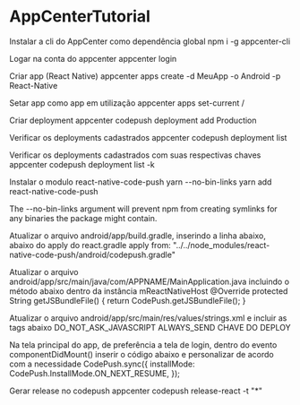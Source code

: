 # AppCenterTutorial

Instalar a cli do AppCenter como dependência global
npm i -g appcenter-cli

Logar na conta do appcenter
appcenter login

Criar app (React Native)
appcenter apps create -d MeuApp -o Android -p React-Native

Setar app como app em utilização
appcenter apps set-current <ownerName>/<appName>

Criar deployment
appcenter codepush deployment add Production

Verificar os deployments cadastrados
appcenter codepush deployment list

Verificar os deployments cadastrados com suas respectivas chaves
appcenter codepush deployment list -k

Instalar o modulo react-native-code-push
yarn --no-bin-links
yarn add react-native-code-push

The --no-bin-links argument will prevent npm from creating symlinks for any binaries the package might contain.

Atualizar o arquivo android/app/build.gradle, inserindo a linha abaixo, abaixo do apply do react.gradle
apply from: "../../node_modules/react-native-code-push/android/codepush.gradle"

Atualizar o arquivo android/app/src/main/java/com/APPNAME/MainApplication.java incluindo o método abaixo dentro da instância mReactNativeHost
@Override
protected String getJSBundleFile() {
    return CodePush.getJSBundleFile();
}

Atualizar o arquivo android/app/src/main/res/values/strings.xml e incluir as tags abaixo
<string name="appCenterCrashes_whenToSendCrashes" moduleConfig="true" translatable="false">DO_NOT_ASK_JAVASCRIPT</string>
<string name="appCenterAnalytics_whenToEnableAnalytics" moduleConfig="true" translatable="false">ALWAYS_SEND</string>
<string moduleConfig="true" name="CodePushDeploymentKey">CHAVE DO DEPLOY</string>

Na tela principal do app, de preferência a tela de login, dentro do evento componentDidMount() inserir o código abaixo e personalizar de acordo com a necessidade
CodePush.sync({
      installMode: CodePush.InstallMode.ON_NEXT_RESUME,
});

Gerar release no codepush
appcenter codepush release-react -t "*" 

